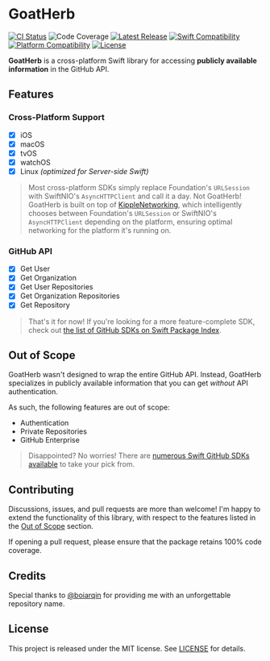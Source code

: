 # GoatHerb

[![CI Status](https://github.com/bdrelling/GoatHerb/actions/workflows/tests.yml/badge.svg)](https://github.com/bdrelling/GoatHerb/actions/workflows/tests.yml)
![Code Coverage](https://img.shields.io/badge/coverage-100%25-success)
[![Latest Release](https://img.shields.io/github/v/tag/bdrelling/GoatHerb?color=blue&label=latest)](https://github.com/bdrelling/GoatHerb/releases)
[![Swift Compatibility](https://img.shields.io/endpoint?url=https%3A%2F%2Fswiftpackageindex.com%2Fapi%2Fpackages%2Fbdrelling%2FGoatHerb%2Fbadge%3Ftype%3Dswift-versions)](https://swiftpackageindex.com/bdrelling/GoatHerb)
[![Platform Compatibility](https://img.shields.io/endpoint?url=https%3A%2F%2Fswiftpackageindex.com%2Fapi%2Fpackages%2Fbdrelling%2FGoatHerb%2Fbadge%3Ftype%3Dplatforms)](https://swiftpackageindex.com/bdrelling/GoatHerb)
[![License](https://img.shields.io/github/license/bdrelling/GoatHerb)](https://github.com/bdrelling/GoatHerb/blob/main/LICENSE)

**GoatHerb** is a cross-platform Swift library for accessing **publicly available information** in the GitHub API.

## Features

### Cross-Platform Support

- [x] iOS
- [x] macOS
- [x] tvOS
- [x] watchOS
- [x] Linux _(optimized for Server-side Swift)_

> Most cross-platform SDKs simply replace Foundation's `URLSession` with SwiftNIO's `AsyncHTTPClient` and call it a day. Not GoatHerb! GoatHerb is built on top of [KippleNetworking](https://github.com/swift-kipple/Networking), which intelligently chooses between Foundation's `URLSession` or SwiftNIO's `AsyncHTTPClient` depending on the platform, ensuring optimal networking for the platform it's running on.

### GitHub API

- [x] Get User
- [x] Get Organization
- [x] Get User Repositories
- [x] Get Organization Repositories
- [x] Get Repository

> That's it for now! If you're looking for a more feature-complete SDK, check out [the list of GitHub SDKs on Swift Package Index](https://swiftpackageindex.com/search?query=GitHub).

## Out of Scope

GoatHerb wasn't designed to wrap the entire GitHub API. Instead, GoatHerb specializes in publicly available information that you can get _without_ API authentication.

As such, the following features are out of scope:

- Authentication
- Private Repositories
- GitHub Enterprise

> Disappointed? No worries! There are [numerous Swift GitHub SDKs available](https://swiftpackageindex.com/search?query=GitHub) to take your pick from.

## Contributing

Discussions, issues, and pull requests are more than welcome! I'm happy to extend the functionality of this library, with respect to the features listed in the [Out of Scope](#out-of-scope) section.

If opening a pull request, please ensure that the package retains 100% code coverage.

## Credits

Special thanks to [@boiarqin](https://github.com/boiarqin) for providing me with an unforgettable repository name.

## License

This project is released under the MIT license. See [LICENSE](/LICENSE) for details.

